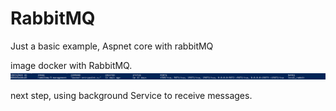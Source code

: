 # RabbitMQ

Just a basic example, Aspnet core with rabbitMQ

image docker with RabbitMQ.
![alt text](https://raw.githubusercontent.com/bteixeira691/RabbitMQ/master/SenderMQ/dockerRabbit.png)

next step, using background Service to receive messages.
